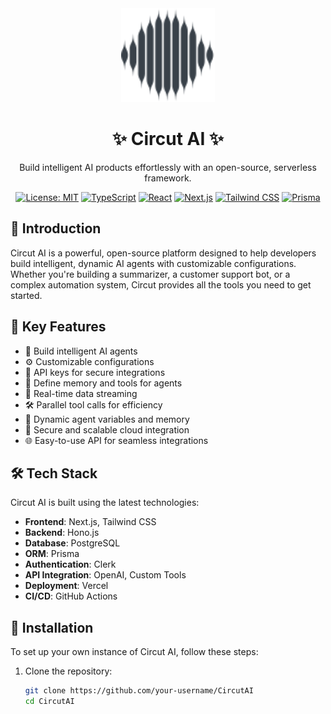 <div align="center">
  <img src="./icon.svg?height=150&width=150" alt="Circut AI Logo" width="150" height="150">
  <h1>✨ Circut AI ✨</h1>
  <p>Build intelligent AI products effortlessly with an open-source, serverless framework.</p>

  [![License: MIT](https://img.shields.io/badge/License-MIT-blue.svg)](https://opensource.org/licenses/MIT)
  [![TypeScript](https://img.shields.io/badge/TypeScript-blue)](https://www.typescriptlang.org/)
  [![React](https://img.shields.io/badge/React-blue)](https://reactjs.org/)
  [![Next.js](https://img.shields.io/badge/Next.js-blue)](https://nextjs.org/)
  [![Tailwind CSS](https://img.shields.io/badge/Tailwind%20CSS-blue)](https://tailwindcss.com/)
  [![Prisma](https://img.shields.io/badge/Prisma-blue)](https://www.prisma.io/)
</div>

## 🌟 Introduction

Circut AI is a powerful, open-source platform designed to help developers build intelligent, dynamic AI agents with customizable configurations. Whether you're building a summarizer, a customer support bot, or a complex automation system, Circut provides all the tools you need to get started.

## 🚀 Key Features

- 🧠 Build intelligent AI agents
- ⚙️ Customizable configurations
- 🔑 API keys for secure integrations
- 📝 Define memory and tools for agents
- 🔄 Real-time data streaming
- 🛠️ Parallel tool calls for efficiency
- 🔮 Dynamic agent variables and memory
- 🔐 Secure and scalable cloud integration
- 🌐 Easy-to-use API for seamless integrations

## 🛠️ Tech Stack

Circut AI is built using the latest technologies:

- **Frontend**: Next.js, Tailwind CSS
- **Backend**: Hono.js
- **Database**: PostgreSQL
- **ORM**: Prisma
- **Authentication**: Clerk
- **API Integration**: OpenAI, Custom Tools
- **Deployment**: Vercel
- **CI/CD**: GitHub Actions

## 🌈 Installation

To set up your own instance of Circut AI, follow these steps:

1. Clone the repository:
   ```bash
   git clone https://github.com/your-username/CircutAI
   cd CircutAI
